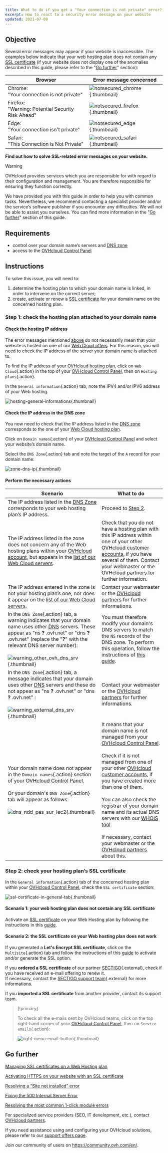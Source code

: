 ```yaml
---
title: What to do if you get a "Your connection is not private" error?
excerpt: How to react to a security error message on your website
updated: 2021-07-08
---
```


## Objective <a name="objective"></a>

Several error messages may appear if your website is inaccessible. The examples below indicate that your web hosting plan does not contain any [SSL certificate](ssl_on_webhosting1.) (if your website does not display one of the anomalies described in this guide, please refer to the "[Go further](diagnostic-not-secured_#go-further.)" section):

|Browser|Error message concerned|
|-|---|
|Chrome:<br>"Your connection is not private"|![notsecured_chrome](notsecured-chrome.png){.thumbnail}|
|Firefox:<br>"Warning: Potential Security Risk Ahead"|![notsecured_firefox](notsecured-firefox.png){.thumbnail}|
|Edge:<br>"Your connection isn't private"|![notsecured_edge](notsecured-edge.png){.thumbnail}|
|Safari:<br>"This Connection is Not Private"|![notsecured_safari](notsecured-safari.png){.thumbnail}|

**Find out how to solve SSL-related error messages on your website.**

> [!warning]
>
> OVHcloud provides services which you are responsible for with regard to their configuration and management. You are therefore responsible for ensuring they function correctly.
>
> We have provided you with this guide in order to help you with common tasks. Nevertheless, we recommend contacting a specialist provider and/or the service’s software publisher if you encounter any difficulties. We will not be able to assist you ourselves. You can find more information in the "[Go further](diagnostic-not-secured_#go-further.)" section of this guide.
>

## Requirements

- control over your domain name’s servers and [DNS zone](dns_zone_edit#understanding-dns.)
- access to the [OVHcloud Control Panel](manager.)

## Instructions

To solve this issue, you will need to:

1. determine the hosting plan to which your domain name is linked, in order to intervene on the correct server;
2. create, activate or renew a [SSL certificate](ssl_on_webhosting1.) for your domain name on the concerned hosting plan.

### Step 1: check the hosting plan attached to your domain name

#### Check the hosting IP address

The error messages mentioned [above](#objective.) do not necessarily mean that your website is hosted on one of our [Web Cloud offers](hosting.). For this reason, you will need to check the IP address of the server your [domain name](domains.) is attached to.

To find the IP address of your [OVHcloud hosting plan](hosting.), click on `Web Cloud`{.action} in the top of your [OVHcloud Control Panel](manager.), then on `Hosting plans`{.action}.

In the `General information`{.action} tab, note the IPV4 and/or IPV6 address of your Web hosting.

![hosting-general-informations](find-ipv4-and-ipv6.png){.thumbnail}

#### Check the IP address in the DNS zone

You now need to check that the IP address listed in the [DNS zone](dns_zone_edit1.) corresponds to the one of your [Web Cloud hosting plan](hosting.).

Click on `Domain names`{.action} of your [OVHcloud Control Panel](manager.) and select your website’s domain name.

Select the `DNS Zone`{.action} tab and note the target of the `A` record for your domain name:

![zone-dns-ip](dashboard-entry-a.png){.thumbnail}

#### Perform the necessary actions

|Scenario|What to do|
|---|---|
|The IP address listed in the [DNS Zone](dns_zone_edit1.) corresponds to your web hosting plan’s IP address.|Proceed to [Step 2](diagnostic-not-secured_#step2.).|
|The IP address listed in the zone does not concern any of the Web hosting plans within your [OVHcloud account](manager.), but appears in the [list of our Web Cloud servers](clusters_and_shared_hosting_IP1.).|Check that you do not have a hosting plan with this IP address within one of your other [OVHcloud customer accounts](manager.), if you have several of them. Contact your webmaster or the [OVHcloud partners](partner.) for further information.|
|The IP address entered in the zone is not your hosting plan’s one, nor does it appear on the [list of our Web Cloud servers](clusters_and_shared_hosting_IP1.).|Contact your webmaster or the [OVHcloud partners](partner.) for further informations.|
|In the `DNS Zone`{.action} tab, a warning indicates that your domain name uses other [DNS](dns_zone_edit#understanding-dns.) servers. These appear as "ns **?** .ovh.net" or "dns **?** .ovh.net" (replace the "**?**" with the relevant DNS server number):<br><br>![warning_other_ovh_dns_srv](message-other-ovh-dns-servers.png){.thumbnail}|You must therefore modify your domain's DNS servers to match the `NS` records of the DNS zone. To perform this operation, follow the instructions of [this guide](dns_server_general_information#modifying-dns-servers.).|
|In the `DNS Zone`{.action} tab, a message indicates that your domain uses other [DNS](dns_zone_edit#understanding-dns.) servers and these do not appear as "ns **?** .ovh.net" or "dns **?** .ovh.net" :<br><br>![warning_external_dns_srv](message-external-dns-servers.png){.thumbnail}|Contact your webmaster or the [OVHcloud partners](partner.) for further informations.|
|Your domain name does not appear in the `Domain names`{.action} section of your [OVHcloud Control Panel](manager.).<br><br>Or your domain's `DNS Zone`{.action} tab will appear as follows:<br><br>![dns_ndd_pas_sur_lec2](zone-without-domain-top-of-the-page.png){.thumbnail}|It means that your domain name is not managed from your [OVHcloud Control Panel](manager.).<br><br>Check if it is not managed from one of your other [OVHcloud customer accounts](manager.), if you have created more than one of them.<br><br>You can also check the registrar of your domain name and its actual DNS servers with our [WHOIS tool](https://www.ovh.com/fr/support/outils/check_whois.pl).<br><br>If necessary, contact your webmaster or the [OVHcloud partners](partner.) about this.|

### Step 2: check your hosting plan’s SSL certificate <a name="step2"></a>

In the `General information`{.action} tab of the concerned hosting plan within your [OVHcloud Control Panel](manager.), check the `SSL certificate` section:

![ssl-certificate-in-general-tab](no-ssl-certificate.png){.thumbnail}

#### Scenario 1: your web hosting plan does not contain any SSL certificate

Activate an [SSL certificate](hosting-options-ssl.) on your Web Hosting plan by following the instructions in this [guide](ssl_on_webhosting1.).

#### Scenario 2: the SSL certificate on your Web hosting plan does not work

If you generated a **Let's Encrypt SSL certificate**, click on the `Multisite`{.action} tab and follow the instructions of this [guide](ssl_on_webhosting#enabling-ssl-on-a-multisite.) to activate and/or generate the SSL option.

If you **ordered a SSL certificate** of our partner [SECTIGO](https://sectigo.com/){.external}, check if you have received an e-mail offering to renew it.
<br>If necessary, contact the [SECTIGO support team](https://sectigo.com/support){.external} for more informations.

If you **imported a SSL certificate** from another provider, contact its support team.

> [!primary]
>
> To check all the e-mails sent by OVHcloud teams, click on the top right-hand corner of your [OVHcloud Control Panel](manager.), then on `Service emails`{.action}:
>
>![right-menu-email-button](right-menu-email-button.png){.thumbnail}
>

## Go further <a name="go-further"></a>

[Managing SSL certificates on a Web Hosting plan](ssl_on_webhosting1.)

[Activating HTTPS on your website with an SSL certificate](ssl-activate-https-website1.)

[Resolving a “Site not installed” error](multisites_website_not_installed1.)

[Fixing the 500 Internal Server Error](diagnostic_fix_500_internal_server_error1.)

[Resolving the most common 1-click module errors](diagnostic_errors_module1clic1.)
 
For specialized service providers (SEO, IT development, etc.), contact [OVHcloud partners](partner.).

If you need assistance using and configuring your OVHcloud solutions, please refer to our [support offers page](support.).

Join our community of users on <https://community.ovh.com/en/>.
